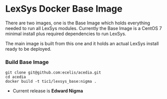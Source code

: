 # LexSys Docker Base Image

There are two images, one is the Base Image which holds everything
needed to run all LexSys modules. Currently the Base Image is a CentOS 7
minimal install plus required dependencies to run LexSys.

The main image is built from this one and it holds an actual
LexSys install ready to be deployed.


### Build Base Image


    git clone git@github.com:ecelis/acedia.git
    cd acedia
    docker build -t tic1/lexsys_base:nigma .


* Current release is **Edward Nigma**
